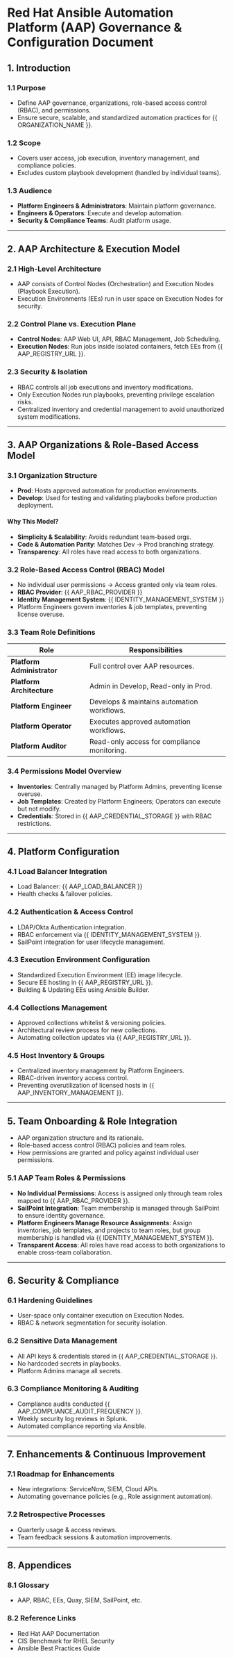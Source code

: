 
# Red Hat Ansible Automation Platform (AAP) Governance & Configuration Document

## 1. Introduction
### 1.1 Purpose
- Define AAP governance, organizations, role-based access control (RBAC), and permissions.
- Ensure secure, scalable, and standardized automation practices for {{ ORGANIZATION_NAME }}.

### 1.2 Scope
- Covers user access, job execution, inventory management, and compliance policies.
- Excludes custom playbook development (handled by individual teams).

### 1.3 Audience
- **Platform Engineers & Administrators**: Maintain platform governance.
- **Engineers & Operators**: Execute and develop automation.
- **Security & Compliance Teams**: Audit platform usage.

---

## 2. AAP Architecture & Execution Model
### 2.1 High-Level Architecture
- AAP consists of Control Nodes (Orchestration) and Execution Nodes (Playbook Execution).
- Execution Environments (EEs) run in user space on Execution Nodes for security.

### 2.2 Control Plane vs. Execution Plane
- **Control Nodes**: AAP Web UI, API, RBAC Management, Job Scheduling.
- **Execution Nodes**: Run jobs inside isolated containers, fetch EEs from {{ AAP_REGISTRY_URL }}.

### 2.3 Security & Isolation
- RBAC controls all job executions and inventory modifications.
- Only Execution Nodes run playbooks, preventing privilege escalation risks.
- Centralized inventory and credential management to avoid unauthorized system modifications.

---

## 3. AAP Organizations & Role-Based Access Model
### 3.1 Organization Structure
- **Prod**: Hosts approved automation for production environments.
- **Develop**: Used for testing and validating playbooks before production deployment.

#### Why This Model?
- **Simplicity & Scalability**: Avoids redundant team-based orgs.
- **Code & Automation Parity**: Matches Dev → Prod branching strategy.
- **Transparency**: All roles have read access to both organizations.

### 3.2 Role-Based Access Control (RBAC) Model
- No individual user permissions → Access granted only via team roles.
- **RBAC Provider**: {{ AAP_RBAC_PROVIDER }}
- **Identity Management System**: {{ IDENTITY_MANAGEMENT_SYSTEM }}
- Platform Engineers govern inventories & job templates, preventing license overuse.

### 3.3 Team Role Definitions
| Role | Responsibilities |
|------|----------------|
| **Platform Administrator** | Full control over AAP resources. |
| **Platform Architecture** | Admin in Develop, Read-only in Prod. |
| **Platform Engineer** | Develops & maintains automation workflows. |
| **Platform Operator** | Executes approved automation workflows. |
| **Platform Auditor** | Read-only access for compliance monitoring. |

### 3.4 Permissions Model Overview
- **Inventories**: Centrally managed by Platform Admins, preventing license overuse.
- **Job Templates**: Created by Platform Engineers; Operators can execute but not modify.
- **Credentials**: Stored in {{ AAP_CREDENTIAL_STORAGE }} with RBAC restrictions.

---

## 4. Platform Configuration
### 4.1 Load Balancer Integration
- Load Balancer: {{ AAP_LOAD_BALANCER }}
- Health checks & failover policies.

### 4.2 Authentication & Access Control
- LDAP/Okta Authentication integration.
- RBAC enforcement via {{ IDENTITY_MANAGEMENT_SYSTEM }}.
- SailPoint integration for user lifecycle management.

### 4.3 Execution Environment Configuration
- Standardized Execution Environment (EE) image lifecycle.
- Secure EE hosting in {{ AAP_REGISTRY_URL }}.
- Building & Updating EEs using Ansible Builder.

### 4.4 Collections Management
- Approved collections whitelist & versioning policies.
- Architectural review process for new collections.
- Automating collection updates via {{ AAP_REGISTRY_URL }}.

### 4.5 Host Inventory & Groups
- Centralized inventory management by Platform Engineers.
- RBAC-driven inventory access control.
- Preventing overutilization of licensed hosts in {{ AAP_INVENTORY_MANAGEMENT }}.

---

## 5. Team Onboarding & Role Integration
- AAP organization structure and its rationale.
- Role-based access control (RBAC) policies and team roles.
- How permissions are granted and policy against individual user permissions.

### 5.1 AAP Team Roles & Permissions
- **No Individual Permissions**: Access is assigned only through team roles mapped to {{ AAP_RBAC_PROVIDER }}.
- **SailPoint Integration**: Team membership is managed through SailPoint to ensure identity governance.
- **Platform Engineers Manage Resource Assignments**: Assign inventories, job templates, and projects to team roles, but group membership is handled via {{ IDENTITY_MANAGEMENT_SYSTEM }}.
- **Transparent Access**: All roles have read access to both organizations to enable cross-team collaboration.

---

## 6. Security & Compliance
### 6.1 Hardening Guidelines
- User-space only container execution on Execution Nodes.
- RBAC & network segmentation for security isolation.

### 6.2 Sensitive Data Management
- All API keys & credentials stored in {{ AAP_CREDENTIAL_STORAGE }}.
- No hardcoded secrets in playbooks.
- Platform Admins manage all secrets.

### 6.3 Compliance Monitoring & Auditing
- Compliance audits conducted {{ AAP_COMPLIANCE_AUDIT_FREQUENCY }}.
- Weekly security log reviews in Splunk.
- Automated compliance reporting via Ansible.

---

## 7. Enhancements & Continuous Improvement
### 7.1 Roadmap for Enhancements
- New integrations: ServiceNow, SIEM, Cloud APIs.
- Automating governance policies (e.g., Role assignment automation).

### 7.2 Retrospective Processes
- Quarterly usage & access reviews.
- Team feedback sessions & automation improvements.

---

## 8. Appendices
### 8.1 Glossary
- AAP, RBAC, EEs, Quay, SIEM, SailPoint, etc.

### 8.2 Reference Links
- Red Hat AAP Documentation
- CIS Benchmark for RHEL Security
- Ansible Best Practices Guide

